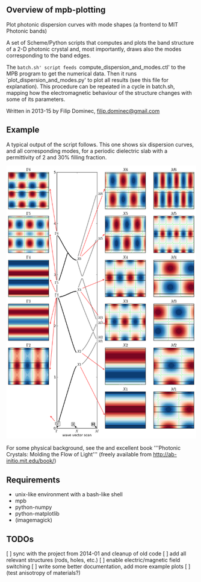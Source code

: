 ## Overview of mpb-plotting 

Plot photonic dispersion curves with mode shapes (a frontend to MIT Photonic bands)

A set of Scheme/Python scripts that computes and plots the band structure of a 2-D photonic crystal and,
most importantly, draws also the modes corresponding to the band edges.

The `batch.sh' script feeds `compute_dispersion_and_modes.ctl' to the MPB program to get the numerical data. 
Then it runs `plot_dispersion_and_modes.py' to plot all results (see this file for explanation). This procedure 
can be repeated in a cycle in batch.sh, mapping how the electromagnetic behaviour of the structure changes with 
some of its parameters.

Written in 2013-15 by Filip Dominec, filip.dominec@gmail.com

## Example 
A typical output of the script follows. This one shows six dispersion curves, and all corresponding modes, for a periodic dielectric slab with a permittivity of 2 and 30% filling fraction.

![1-D dielectric slab dispersion curves and corresponding modes](./example_1D_dielectric_slabs/EBars_eps100_R=10000_eps=2.png)

For some physical background, see the and excellent book '''Photonic Crystals: Molding the Flow of Light'''  (freely available from http://ab-initio.mit.edu/book/)

## Requirements
* unix-like environment with a bash-like shell
* mpb
* python-numpy
* python-matplotlib
* (imagemagick)

## TODOs
[ ] sync with the project from 2014-01 and cleanup of old code
[ ] add all relevant structures (rods, holes, etc.)
[ ] enable electric/magnetic field switching
[ ] write some better documentation, add more example plots
[ ] (test anisotropy of materials?)
